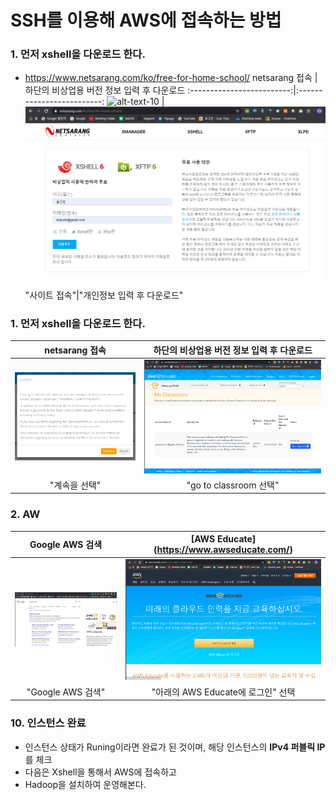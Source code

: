 # SSH를 이용해 AWS에 접속하는 방법

### 1. 먼저 xshell을 다운로드 한다.
- https://www.netsarang.com/ko/free-for-home-school/
netsarang 접속           |  하단의 비상업용 버전 정보 입력 후 다운로드
:-------------------------:|:-------------------------:
![alt-text-10](https://github.com/tenjumh/GraduateSchool/blob/master/BigData_Platform/images/setup%20Xshell/1.%EB%8B%A4%EC%9A%B4%EB%A1%9C%EB%93%9C.PNG)  |  ![alt-text-10](https://github.com/tenjumh/Big_data_Platform/blob/master/images/setup%20Xshell/2.%EB%8B%A4%EC%9A%B4%EB%A1%9C%EB%93%9C2.PNG)
"사이트 접속"|"개인정보 입력 후 다운로드"

### 1. 먼저 xshell을 다운로드 한다.
netsarang 접속            |  하단의 비상업용 버전 정보 입력 후 다운로드
:-------------------------:|:-------------------------:
![3](https://github.com/tenjumh/Big_data_Platform/blob/master/images/create%20aws/5.%EB%A7%88%EC%9D%B4%ED%81%B4%EB%9E%98%EC%8A%A4%20%ED%8C%9D%EC%97%85.PNG) |![4](https://github.com/tenjumh/Big_data_Platform/blob/master/images/create%20aws/6.%EB%A7%88%EC%9D%B4%ED%81%B4%EB%9E%98%EC%8A%A4.PNG) 
"계속을 선택"|"go to classroom 선택"

### 2. AW
Google AWS 검색            |  **[AWS Educate]**(https://www.awseducate.com/)
:-------------------------:|:-------------------------:
![alt-text-10](https://github.com/tenjumh/Big_data_Platform/blob/master/images/create%20aws/2.%EC%95%84%EB%A7%88%EC%A1%B4%20%EC%95%A0%EB%93%80%EB%A1%9C%EA%B7%B8%EC%9D%B82.PNG)  |  ![alt-text-10](https://github.com/tenjumh/Big_data_Platform/blob/master/images/create%20aws/3.%EC%95%84%EB%A7%88%EC%A1%B4%20%EC%95%A0%EB%93%80%EB%A1%9C%EA%B7%B8%EC%9D%B83.PNG "[AWS Educate]")
"Google AWS 검색"|"아래의 AWS Educate에 로그인" 선택


### 10. 인스턴스 완료
- 인스턴스 상태가 Runing이라면 완료가 된 것이며, 해당 인스턴스의 **IPv4 퍼블릭 IP**를 체크
- 다음은 Xshell을 통해서 AWS에 접속하고
- Hadoop을 설치하여 운영해본다. 